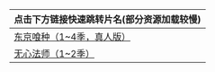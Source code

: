 | **点击下方链接快速跳转片名(部分资源加载较慢)** |
| :-------------------------- |
| [东京喰种（1~4季，真人版）](https://sirwgame.github.io/public/djssg) |
| [无心法师（1~2季）](https://sirwgame.github.io/public/wxfs) |
